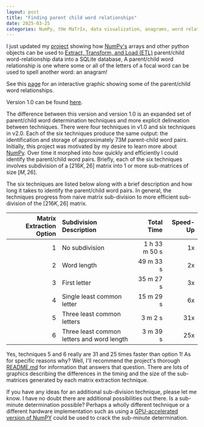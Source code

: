 ```yaml
---
layout: post
title: "Finding parent child word relationships"
date: 2025-03-25
categories: NumPy, tHe MaTrIx, data visualization, anagrams, word relationships
---
```


I just updated my [project](https://github.com/mike-babb/finding_anagrams) showing how [NumPy's](https://numpy.org/) arrays and other python objects can be used to [Extract, Transform, and Load (ETL)](https://en.wikipedia.org/wiki/Extract,_transform,_load) parent/child word-relationship data into a SQLite database, A parent/child word relationship is one where some or all of the letters of a focal word can be used to spell another word: an anagram! 

See this [page](/media/finding_anagrams/word_grid.html) for an interactive graphic showing some of the parent/child word relationships.

Version 1.0 can be found [here](https://mike-babb.github.io/blog/2022/02/24/finding-anagrams).

The difference between this version and version 1.0 is an expanded set of parent/child word determination techniques and more explicit delineation between techniques. There were four techniques in v1.0 and six techniques in v2.0. Each of the six techniques produce the same output: the identification and storage of approximately 73M parent-child word pairs. Initially, this project was motivated by my desire to learn more about [NumPy](https://numpy.org/). Over time it morphed into *how* quickly and efficiently I could identify the parent/child word pairs. Briefly, each of the six techniques involves subdivision of a $[216K, 26]$ matrix into $1$ or more sub-matrices of size $[M, 26]$.

The six techniques are listed below along with a brief description and how long it takes to identify the parent/child word pairs. In general, the techniques progress from naive matrix sub-division to more efficient sub-division of the $[216K, 26]$ matrix.

| Matrix Extraction Option | Subdivision Description | Total Time | Speed-Up | 
| -----:|:-----|-----:|-----:|
| 1 | No subdivision  | 1 h 33 m 50 s | 1x |
| 2 | Word length | 49 m 33 s | 2x |
| 3 | First letter| 35 m 27 s | 3x |
| 4 | Single least common letter | 15 m 29 s | 6x |
| 5 | Three least common letters | 3 m 2 s | 31x |
| 6 | Three least common letters and word length |3 m 39 s | 25x |

Yes, techniques 5 and 6 really are 31 and 25 times faster than option 1! As for specific reasons why? Well, I'll recommend the project's thorough [README.md](https://github.com/mike-babb/finding_anagrams/blob/main/README.md) for information that answers that question. There are lots of graphics describing the differences in the timing and the size of the sub-matrices generated by each matrix extraction technique.

If you have any ideas for an additional sub-division technique, please let me know. I have no doubt there are additional possibilities out there. Is a sub-minute determination possible? Perhaps a wholly different technique or a different hardware implementation such as using a [GPU-accelerated version of NumPY](https://cupy.dev/) could be used to crack the sub-minute determination.









